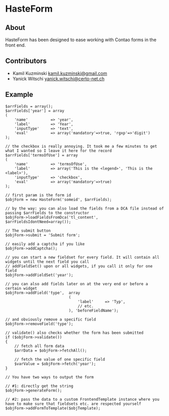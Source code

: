 HasteForm
======================

About
-----

HasteForm has been designed to ease working with Contao forms in the front end.


Contributors
-------------------

* Kamil Kuzminski <kamil.kuzminski@gmail.com>
* Yanick Witschi <yanick.witschi@certo-net.ch>


Example
------------
	$arrFields = array();
	$arrFields['year'] = array
	(
		'name'			=> 'year',
		'label'			=> 'Year',
		'inputType'		=> 'text',
		'eval'			=> array('mandatory'=>true, 'rgxp'=>'digit')
	);
	
	// the checkbox is really annoying. It took me a few minutes to get what I wanted so I leave it here for the record
	$arrFields['termsOfUse'] = array
	(
		'name'			=> 'termsOfUse',
		'label'			=> array('This is the <legend>', 'This is the <label>'),
		'inputType'		=> 'checkbox',
		'eval'			=> array('mandatory'=>true)
	);
	
	// first param is the form id
	$objForm = new HasteForm('someid', $arrFields);
	
	// by the way: you can also load the fields from a DCA file instead of passing $arrFields to the constructor
	$objForm->loadFieldsFromDca('tl_content', $arrFieldsIdontNeed=array());
	
	// The submit button
	$objForm->submit = 'Submit form';
	
	// easily add a captcha if you like
	$objForm->addCaptcha();
	
	// you can start a new fieldset for every field. It will contain all widgets until the next field you call
	// addFieldSet() upon or all widgets, if you call it only for one field
	$objForm->addFieldSet('year');
	
	// you can also add fields later on at the very end or before a certain widget
	$objForm->addField('type',	array
								(
									'label'     => 'Typ',
									// etc.
								), 'beforeFieldName');
	
	// and obviously remove a specific field
	$objForm->removeField('type');
	
	// validate() also checks whether the form has been submitted
	if ($objForm->validate())
	{
		// fetch all form data
		$arrData = $objForm->fetchAll();
		
		// fetch the value of one specific field
		$varValue = $objForm->fetch('year');
	}
	
	// You have two ways to output the form
	
	// #1: directly get the string
	$objForm->generateForm();
	
	// #2: pass the data to a custom FrontendTemplate instance where you have to make sure that fieldsets etc. are respected yourself
	$objForm->addFormToTemplate($objTemplate);
